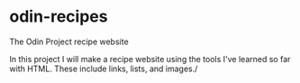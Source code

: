 # odin-recipes
The Odin Project recipe website 

In this project I will make a recipe website using the tools I've learned so far with HTML. These include links, lists, and images./
